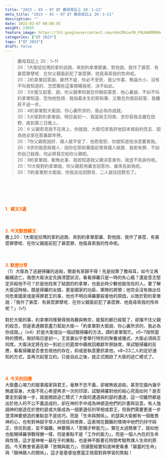 ```yaml
---
title: "2023 – 03 – 07 QT 撒母耳記上 20：1~11"
meta_title: "2023 – 03 – 07 QT 撒母耳記上 20：1~11"
description: ""
date: 2023-03-07 00:00:55
weight: 13655
feature_image: https://lh3.googleusercontent.com/ehoZRkiwYN_F9LNA8M068AYxt73EavCZno-PD1cJRuf5BbSkQVUWr3gNEbt5kSs28Pb_Elg17kSrtf9ybWvojWoMV6I4tPM3vGRGDq6GkKkPdL2Gut4QAIw4-uykKUAtNiKgQKntvsU=w800
categories: ["QT 2023"]
tags: ["QT 2023"]
draft: false
---
```


<blockquote>撒母耳記上 20：1~11<br />
20：1大衛從拉瑪的拿約逃跑、來到約拿單那裏、對他說、我作了甚麼．有甚麼罪孽呢．在你父親面前犯了甚麼罪、他竟尋索我的性命呢。<br />
20：2約拿單回答說、斷然不是．你必不至死．我父作事、無論大小、沒有不叫我知道的．怎麼獨有這事隱瞞我呢．決不如此。<br />
20：3大衛又起誓、說、你父親準知我在你眼前蒙恩．他心裏說、不如不叫約拿單知道、恐怕他愁煩．我指着永生的耶和華、又敢在你面前起誓、我離死不過一步。<br />
20：4約拿單對大衛說、你心裏所求的、我必為你成就。<br />
20：5大衛對約拿單說、明日是初一、我當與王同席、求你容我去藏在田野、直到第三日晚上。<br />
20：6 父親若見我不在席上、你就說、大衛切求我許他回本城伯利恆去．因為他全家在那裏獻年祭。<br />
20：7你父親若說好、僕人就平安了．他若發怒、你就知道他決意要害我。<br />
20：8求你施恩與僕人．因你在耶和華面前曾與僕人結盟．我若有罪、不如你自己殺我、何必將我交給你父親呢。<br />
20：9約拿單說、斷無此事．我若知道我父親決意害你、我豈不告訴你呢。<br />
20：10大衛對約拿單說、你父親若用厲言回答你、誰來告訴我呢。<br />
20：11約拿單對大衛說、你我且往田野去．二人就往田野去了。</blockquote><br />
&nbsp;<br />
<br />
&nbsp;<br />
<br />
<span style="color: #ff6600;"><strong>1.  經文3遍</strong></span><br />
<br />
&nbsp;<br />
<br />
<span style="color: #ff6600;"><strong>2. 今天默想經文<br />
</strong></span>撒上20：1大衛從拉瑪的拿約逃跑、來到約拿單那裏、對他說、我作了甚麼．有甚麼罪孽呢．在你父親面前犯了甚麼罪、他竟尋索我的性命呢。<br />
<br />
&nbsp;<br />
<br />
<strong><span style="color: #ff6600;">3. 默想分享<br />
</span></strong>（1）大衛為了逃避掃羅的追殺，簡直有家歸不得！先是投靠了撒母耳，如今又再繼續逃亡。我想大衛決定先搞清楚狀況，看看掃羅只是一時的失心瘋？還是意志堅定非殺他不可？於是他找來了結盟的約拿單，也是此時少數他能信任的人。要了解大衛這時候，既是掃羅的女婿，更是國家的功臣、軍隊的將領；他完全沒有做出任何危害國家或是得罪君王的事，他也不明白掃羅要殺害他的原因，以致於對約拿單說：「我作了甚麼．有甚麼罪孽呢．在你父親面前犯了甚麼罪、他竟尋索我的性命呢？」（v1）<br />
<br />
對於大衛的事，約拿單同樣覺得很為難與無奈，能幫的都已經幫了，卻擋不住父親的殺念，但是表達願意盡力幫助大衛—「約拿單對大衛說、你心裏所求的、我必為你成就。」（v4）於是大衛提出一個試驗掃羅的方法，請約拿單幫忙。v5~7按照當時的慣例，剛好隔日是初一，王宮裏似乎會舉行特別的聚餐或儀式，大衛必須與王同席。大衛決定將在初一到初三的筵席中藉故回鄉獻年祭缺席，來試驗掃羅的反應，看看掃羅是否會忽視他的存在，抑或是執意要抓拿他。v8~23二人約定好通知的方式，並再次起誓立約。只是自此之後，就正式開啟了大衛的逃亡模式了。<br />
<br />
&nbsp;<br />
<br />
<strong style="font-size: inherit;"><span style="color: #ff6600;">4. 今天的回應<br />
</span></strong>大衛盡心竭力的服事國家與君王，毫無不忠不義，卻被無故追殺，甚至在國內幾乎無處容身。大衛不死心希望再求一次的印證，試驗掃羅對他的殺心究竟如何？是否要走到最後一步，就是開啟逃亡模式？大衛的遭遇與約瑟的遭遇，這一切雖然都是出於他人的不公不義造成的，卻在神的手中成為神塑造他們的計畫與旨意。有人強調神的塑造在於使約瑟或大衛成為一個更適任的宰相或君王，但我們需要更進一步澄清神要塑造的重點並不是技巧，而是「生命與關係」。約瑟與大衛都有一個敬畏神的心，也有對神超乎常人的信任與倚靠，這表現在艱難的環境中他們仍持守純正，信任到底，並不偏離。神要賜人「恩賜才幹能力」，實在太過簡單了，就如他也能賜掃羅爭戰得勝一樣，但是重點不是「工作的能力」，而是一個人內在的生命與性情，這才是神唯一最在乎的重點，也是神不斷要花時間考驗熬煉人生命的原因。今天教會普遍高舉「恩賜與能力」，但讀聖經要知道神更看重「屬靈的生命」與「跟神跟人的關係」，這才是基督徒應當正視面對與學習的焦點！<br />
<br />
&nbsp;
        